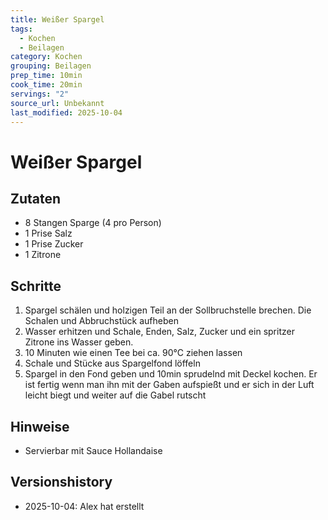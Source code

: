```yaml
---
title: Weißer Spargel
tags:
  - Kochen
  - Beilagen
category: Kochen
grouping: Beilagen
prep_time: 10min
cook_time: 20min
servings: "2"
source_url: Unbekannt
last_modified: 2025-10-04
---
```

# Weißer Spargel

## Zutaten
- 8 Stangen Sparge (4 pro Person)
- 1 Prise Salz
- 1 Prise Zucker
- 1 Zitrone

## Schritte
1. Spargel schälen und holzigen Teil an der Sollbruchstelle brechen. Die Schalen und Abbruchstück aufheben
2. Wasser erhitzen und Schale, Enden, Salz, Zucker und ein spritzer Zitrone ins Wasser geben.
3. 10 Minuten wie einen Tee bei ca. 90°C ziehen lassen
4. Schale und Stücke aus Spargelfond löffeln
5. Spargel in den Fond geben und 10min sprudelnd mit Deckel kochen. Er ist fertig wenn man ihn mit der Gaben aufspießt und er sich in der Luft leicht biegt und weiter auf die Gabel rutscht

## Hinweise
- Servierbar mit Sauce Hollandaise

## Versionshistory
- 2025-10-04: Alex hat erstellt

  

<!-- Ende der Vorlage -->
<!-- MARKER FOR MAPPER SCRIPT -->